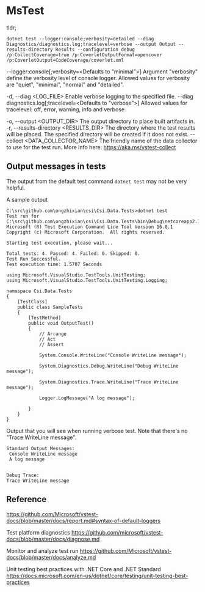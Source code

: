 # MsTest

tldr;

```
dotnet test --logger:console;verbosity=detailed --diag Diagnostics/diagnostics.log;tracelevel=verbose --output Output --results-directory Results --configuration debug /p:CollectCoverage=true /p:CoverletOutputFormat=opencover /p:CoverletOutput=CodeCoverage/coverlet.xml
```

--logger:console[;verbosity=<Defaults to "minimal">]
Argument "verbosity" define the verbosity level of console logger. 
Allowed values for verbosity are "quiet", "minimal", "normal" and "detailed".

-d, --diag <LOG_FILE>                    Enable verbose logging to the specified file.
--diag diagnostics.log[;tracelevel=<Defaults to "verbose">]
Allowed values for tracelevel: off, error, warning, info and verbose.

-o, --output <OUTPUT_DIR>                The output directory to place built artifacts in.
-r, --results-directory <RESULTS_DIR>    The directory where the test results will be placed.
                                        The specified directory will be created if it does not exist.
--collect <DATA_COLLECTOR_NAME>          The friendly name of the data collector to use for the test run.
                                        More info here: https://aka.ms/vstest-collect



## Output messages in tests

The output from the default test command `dotnet test` may not be very helpful.


A sample output

```
C:\src\github.com\ongzhixian\csi\Csi.Data.Tests>dotnet test
Test run for C:\src\github.com\ongzhixian\csi\Csi.Data.Tests\bin\Debug\netcoreapp2.1\Csi.Data.Tests.dll(.NETCoreApp,Version=v2.1)
Microsoft (R) Test Execution Command Line Tool Version 16.0.1
Copyright (c) Microsoft Corporation.  All rights reserved.

Starting test execution, please wait...

Total tests: 4. Passed: 4. Failed: 0. Skipped: 0.
Test Run Successful.
Test execution time: 1.5707 Seconds
```




```
using Microsoft.VisualStudio.TestTools.UnitTesting;
using Microsoft.VisualStudio.TestTools.UnitTesting.Logging;

namespace Csi.Data.Tests
{
    [TestClass]
    public class SampleTests
    {
        [TestMethod]
        public void OutputTest()
        {
            // Arrange
            // Act
            // Assert

            System.Console.WriteLine("Console WriteLine message");

            System.Diagnostics.Debug.WriteLine("Debug WriteLine message");

            System.Diagnostics.Trace.WriteLine("Trace WriteLine message");

            Logger.LogMessage("A log message");

        }
    }
}
```

Output that you will see when running verbose test.
Note that there's no "Trace WriteLine message".

```
Standard Output Messages:
 Console WriteLine message
 A log message


Debug Trace:
Trace WriteLine message
```

## Reference
https://github.com/Microsoft/vstest-docs/blob/master/docs/report.md#syntax-of-default-loggers

Test platform diagnostics
https://github.com/microsoft/vstest-docs/blob/master/docs/diagnose.md

Monitor and analyze test run
https://github.com/Microsoft/vstest-docs/blob/master/docs/analyze.md

Unit testing best practices with .NET Core and .NET Standard
https://docs.microsoft.com/en-us/dotnet/core/testing/unit-testing-best-practices